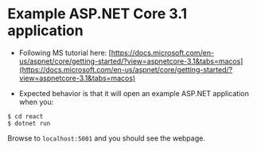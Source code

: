 # Example ASP.NET Core 3.1 application

* Following MS tutorial here: [https://docs.microsoft.com/en-us/aspnet/core/getting-started/?view=aspnetcore-3.1&tabs=macos](https://docs.microsoft.com/en-us/aspnet/core/getting-started/?view=aspnetcore-3.1&tabs=macos)

* Expected behavior is that it will open an example ASP.NET application when you: 

```
$ cd react
$ dotnet run
```

Browse to `localhost:5001` and you should see the webpage.